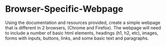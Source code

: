 # Browser-Specific-Webpage
Using the documentation and resources provided, create a simple webpage that is different in 2 browsers, (Chrome and Firefox). The webpage will need to include a number of basic html elements, headings (h1, h2, etc), images, forms with inputs, buttons, links, and some basic text and paragraphs.
